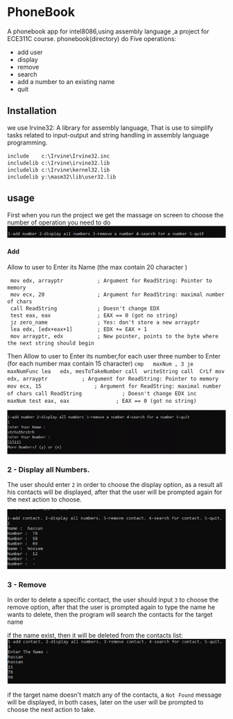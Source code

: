 # PhoneBook
A phonebook app for intel8086,using assembly language ,a project for ECE311C course.
phonebook(directory) do Five operations:    
* add user
* display
* remove
* search
* add a number to an existing name
* quit
 
 
 ## Installation
 we use Irvine32: A library for assembly language, That is use to simplify tasks related to input-output and string handling in assembly language programming.
 ```
 include    c:\Irvine\Irvine32.inc
includelib c:\Irvine\irvine32.lib
includelib c:\Irvine\kernel32.lib
includelib y:\masm32\lib\user32.lib
```


## usage
First when you run the project we get the massage on screen to choose the number of operation you need to do  
![first massage](https://github.com/AYA-NASH/PhoneBook/blob/main/screenshots/first%20massage0.PNG?raw=true)

   #### Add
   Allow to user to Enter its Name (the max contain 20 character )
   ```
    mov edx, arrayptr           ; Argument for ReadString: Pointer to memory
    mov ecx, 20                 ; Argument for ReadString: maximal number of chars
    call ReadString             ; Doesn't change EDX
    test eax, eax               ; EAX == 0 (got no string)
    jz zero_name                ; Yes: don't store a new arrayptr
    lea edx, [edx+eax+1]        ; EDX += EAX + 1
    mov arrayptr, edx           ; New pointer, points to the byte where the next string should begin
   ```    
  Then Allow to user to Enter its number,for each user three number to Enter (for each number max contain 15 character)
    ```
            cmp   maxNum , 3
            je    maxNumFunc
            lea   edx, mesToTakeNumber
	    call  writeString
	    call  CrLf
            mov edx, arrayptr           ; Argument for ReadString: Pointer to memory
            mov ecx, 15                 ; Argument for ReadString: maximal number of chars
            call ReadString             ; Doesn't change EDX
            inc     maxNum
            test eax, eax               ; EAX == 0 (got no string)
	    ```





![add massage](https://github.com/AYA-NASH/PhoneBook/blob/main/screenshots/add.PNG)
    
  
  
   
###  2 - Display all Numbers.
 The user should enter `2` in order to choose the display option, as a result all his contacts will be displayed, after that the user will be prompted again for the next action to choose.
 
![display all numbers](screenshots/display.jpeg)

### 3 - Remove 
In order to delete a specific contact, the user should input `3` to choose the remove option, after that the user is prompted again to type the name he wants to delete, then the program will search the contacts for the target name

if the name exist, then it will be deleted from the contacts list:
![remove success](screenshots/removeExistingName.jpeg)

if the target name doesn't match any of the contacts, a `Not Found` message will be displayed, in both cases, later on the user will be prompted to choose the next action to take.
